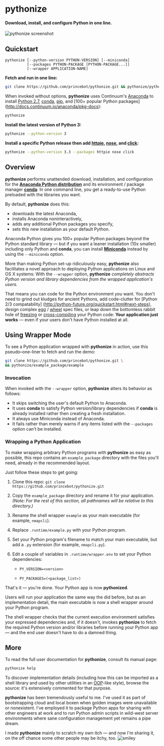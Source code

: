 # pythonize
<h4>Download, install, and configure Python in one line.</h4>

![pythonize screenshot](http://i.imgur.com/29qmqXw.gif)


## Quickstart

```
pythonize [--python-version PYTHON-VERSION] [--miniconda]
          [--packages PYTHON-PACKAGE [PYTHON-PACKAGE...]]
          [--wrapper APPLICATION-NAME]
```

**Fetch and run in one line:**

```bash
git clone https://github.com/princebot/pythonize.git && pythonize/pythonize
```
When invoked without options, **pythonize** uses
Continuum's [Anaconda](https://www.continuum.io/why-anaconda/)
to install
[Python 2.7](https://docs.python.org/2/whatsnew/2.7.html),
[conda](http://conda.pydata.org/docs/),
[pip](https://pip.readthedocs.org/en/stable), and
[100+ popular Python packages]
(http://docs.continuum.io/anaconda/pkg-docs):

```bash
pythonize
```

**Install the latest version of Python 3:**

```bash
pythonize --python-version 3
```

**Install a specific Python release then add
[httpie](https://github.com/jkbrzt/httpie),
[nose](https://nose.readthedocs.org/en/latest/), and
[click](http://click.pocoo.org/5/):**

```bash
pythonize --python-version 3.3 --packages httpie nose click
```

## Overview
**pythonize** performs unattended download, installation, and configuration for
the **[Anaconda Python distribution](https://www.continuum.io/why-anaconda/)**
and its environment / package manager
**[conda](http://conda.pydata.org/docs/)**: In one command line, you get a
ready-to-use Python preloaded with the libraries you want.

By default, **pythonize** does this:

* downloads the latest Anaconda,
* installs Anaconda noninteractively,
* adds any additional Python packages you specify,
* sets this new installation as your default Python.

Anaconda Python gives you 100+ popular Python packages beyond the Python
standard library — but if you want a leaner installation (10x smaller)
including only Python and **conda**, you can install
**[Miniconda](http://conda.pydata.org/miniconda.html)**
instead by using the `--miniconda` option.

More than making Python set-up ridiculously easy, **pythonize** also
facilitates a novel approach to deploying Python applications on Linux and OS X
systems: With the `--wrapper` option,
**pythonize** *completely abstracts Python version and library dependencies
from the wrapped application's users.*

That means you can code for the Python environment *you* want. You don't need
to grind out kludges for ancient Pythons, add code-clutter
for [Python 2/3 compatability]
(http://python-future.org/quickstart.html#next-steps),
design complex
[egg](http://peak.telecommunity.com/DevCenter/PythonEggs) /
[wheel](https://pypi.python.org/pypi/wheel)
spec files, or leap down the bottomless rabbit hole of
[freezing](http://docs.python-guide.org/en/latest/shipping/freezing/) or
[cross-compiling](http://www.pyinstaller.org/)
your Python code: **Your application just works** — even if your users don't
have Python installed at all.


## Using Wrapper Mode

To see a Python application wrapped with **pythonize** in action, use this
pseudo–one-liner to fetch and run the demo:

```bash
git clone https://github.com/princebot/pythonize.git \
&& pythonize/example_package/example
```

### Invocation

When invoked with the `--wrapper` option, **pythonize** alters its behavior
as follows:
* It skips switching the user's default Python to Anaconda.
* It uses **conda** to satisfy Python version/library dependencies if **conda**
  is already installed rather then creating a fresh installation.
* It always use Miniconda instead of Anaconda.
* It fails rather than merely warns if any items listed with the `--packages`
  option can't be installed.

### Wrapping a Python Application

To make wrapping arbitrary Python programs with **pythonize** as easy as
possible, this repo contains an `example_package` directory with the files
you'll need, already in the recommended layout.

Just follow these steps to get going:

1. Clone this repo: `git clone https://github.com/princebot/pythonize.git`

2. Copy the `example_package` directory and rename it for your application.
   *(Note: For the rest of this section, all pathnames will be relative to this directory.)*

3. Rename the shell wrapper `example` as your main executable (for example,
   `nmapcli`).

4. Replace `.runtime/example.py` with your Python program.

5. Set your Python program's filename to match your main executable, but add a
   `.py` extension (for example, `nmapcli.py`).

6. Edit a couple of variables in `.runtime/wrapper.env` to set your Python
   dependencies:
   
   * `PY_VERSION=<version>`
     
   * `PY_PACKAGES=(<package_list>)`

That's it — you're done. Your Python app is now **pythonized**.

Users will run your application the same way the did before, but as an
implementation detail, the main executable is now a shell wrapper around your
Python program.

The shell wrapper checks that the current execution environment satisfies your
expressed dependencies and, if it doesn't, invokes **pythonize** to fetch the
required Python version and/or libraries before running your Python
app — and the end user doesn't have to do a damned thing.

## More

To read the full user documentation for **pythonize**, consult its manual page:

```bash
pythonize help
```

To discover implementation details (including how this can be
imported as a shell library and used by other utilities in an
[OOP](https://en.wikipedia.org/wiki/Object-oriented_programming)-like style),
browse the source: it's extensively commented for that purpose.

**pythonize** has been tremendously useful to me. I've used it as part of
bootstrapping cloud and local boxen when golden images were unavailable or
nonexistent. I've employed it to package Python apps for sharing
with other engineers at work and to run Python admin scripts in wild-west
server environments where sane configuration management yet remains a pipe
dream.

I made **pythonize** mainly to scratch my own itch — and now I'm
sharing it, on the off chance some other people may be itchy, too.
![smiley](http://i.imgur.com/SztTrtO.png)
